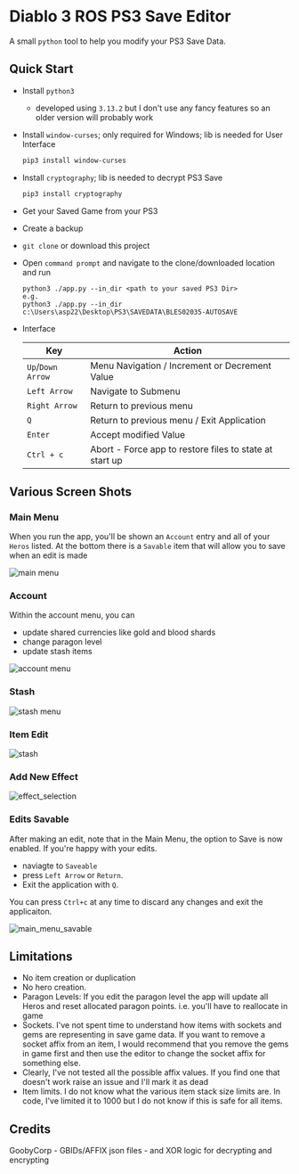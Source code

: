 # Diablo 3 ROS PS3 Save Editor 

A small `python` tool to help you modify your PS3 Save Data.

## Quick Start
- Install `python3`
  - developed using `3.13.2` but I don't use any fancy features so an older version will probably work
- Install `window-curses`; only required for Windows; lib is needed for User Interface
   ```bash
   pip3 install window-curses
   ```
- Install `cryptography`; lib is needed to decrypt PS3 Save
   ```bash
   pip3 install cryptography
   ```
- Get your Saved Game from your PS3
- Create a backup
- `git clone` or download this project
- Open `command prompt` and navigate to the clone/downloaded location and run
  ```
  python3 ./app.py --in_dir <path to your saved PS3 Dir>
  e.g. 
  python3 ./app.py --in_dir c:\Users\asp22\Desktop\PS3\SAVEDATA\BLES02035-AUTOSAVE
- Interface

  | Key | Action |
  |----------|----------|
  | `Up`/`Down Arrow` | Menu Navigation / Increment or Decrement Value|
  | `Left Arrow` | Navigate to Submenu |
  | `Right Arrow` | Return to previous menu |
  | `Q` | Return to previous menu / Exit Application |
  | `Enter` | Accept modified Value |
  | `Ctrl + c` | Abort - Force app to restore files to state at start up |

## Various Screen Shots

### Main Menu
When you run the app, you'll be shown an `Account` entry and all of your `Heros` listed. At the bottom there is a `Savable` item that will allow you to save when an edit is made

![main menu](https://github.com/asp22/Diablo3ROSPS3Editor/blob/main/images/main_menu.png)

### Account
Within the account menu, you can 
- update shared currencies like gold and blood shards
- change paragon level
- update stash items

![account menu](https://github.com/asp22/Diablo3ROSPS3Editor/blob/main/images/account_menu.png)

### Stash

![stash menu](https://github.com/asp22/Diablo3ROSPS3Editor/blob/main/images/stash_menu.png)

### Item Edit

![stash](https://github.com/asp22/Diablo3ROSPS3Editor/blob/main/images/item_edit_menu.png)

### Add New Effect

![effect_selection](https://github.com/asp22/Diablo3ROSPS3Editor/blob/main/images/effect_selection_menu.png)

### Edits Savable
After making an edit, note that in the Main Menu, the option to Save is now enabled. If you're happy with your edits.
- naviagte to `Saveable`
- press `Left Arrow` or `Return`.
- Exit the application with `Q`.

You can press `Ctrl+c` at any time to discard any changes and exit the applicaiton.

![main_menu_savable](https://github.com/asp22/Diablo3ROSPS3Editor/blob/main/images/main_menu_savable.png)


## Limitations
- No item creation or duplication
- No hero creation.
- Paragon Levels: If you edit the paragon level the app will update all Heros and reset allocated paragon points. i.e. you'll have to reallocate in game
- Sockets. I've not spent time to understand how items with sockets and gems are representing in save game data. If you want to remove a socket affix from an item, I would recommend that you remove the gems in game first and then use the editor to change the socket affix for something else.
- Clearly, I've not tested all the possible affix values. If you find one that doesn't work raise an issue and I'll mark it as dead
- Item limits. I do not know what the various item stack size limits are. In code, I've limited it to 1000 but I do not know if this is safe for all items.

## Credits
GoobyCorp - GBIDs/AFFIX json files - and XOR logic for decrypting and encrypting
